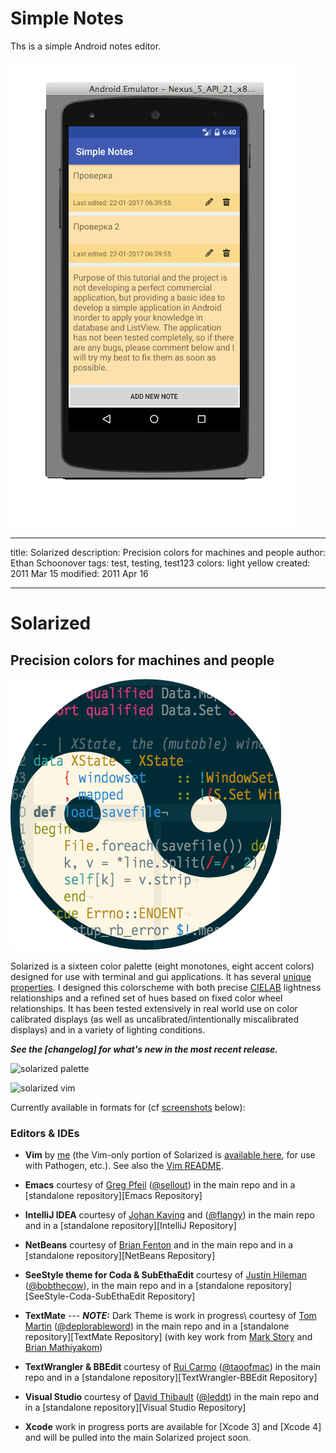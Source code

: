 # Simple Notes
Ths is a simple Android notes editor.

![Screenhot](/Screenshot.gif?raw=true "Screenshot")

---
title: Solarized
description: Precision colors for machines and people
author: Ethan Schoonover tags: test, testing, test123
colors: light yellow
created: 2011 Mar 15
modified: 2011 Apr 16

---

Solarized
=========

## Precision colors for machines and people

[![solarized dualmode](https://github.com/altercation/solarized/raw/master/img/solarized-yinyang.png)](#features)

Solarized is a sixteen color palette (eight monotones, eight accent colors) designed for use with terminal and gui applications. It has several [unique properties](#features). I designed this colorscheme with both precise [CIELAB](http://en.wikipedia.org/wiki/Lab_color_space) lightness relationships and a refined set of hues based on fixed color wheel relationships. It has been tested extensively in real world use on color calibrated displays (as well as uncalibrated/intentionally miscalibrated displays) and in a variety of lighting conditions.

***See the [changelog] for what's new in the most recent release.***

![solarized palette](https://github.com/altercation/solarized/raw/master/img/solarized-palette.png)

![solarized vim](https://github.com/altercation/solarized/raw/master/img/solarized-vim.png)

Currently available in formats for (cf [screenshots](#screenshots) below):

### Editors & IDEs

* **Vim** by [me](https://github.com/altercation) (the Vim-only portion of Solarized is [available here](https://github.com/altercation/vim-colors-solarized), for use with Pathogen, etc.). See also the [Vim README](http://ethanschoonover.com/solarized/vim-colors-solarized).
* **Emacs** courtesy of [Greg Pfeil](http://blog.technomadic.org) ([@sellout](http://twitter.com/sellout)) in the main repo and in a [standalone repository][Emacs Repository]
* **IntelliJ IDEA** courtesy of [Johan Kaving](https://github.com/jkaving) and ([@flangy](http://twitter.com/flangy)) in the main repo and in a [standalone repository][IntelliJ Repository]
* **NetBeans** courtesy of [Brian Fenton](https://github.com/fentie) and in the main repo and in a [standalone repository][NetBeans Repository]
* **SeeStyle theme for Coda & SubEthaEdit** courtesy of [Justin Hileman](http://justinhileman.com/) ([@bobthecow](http://twitter.com/bobthecow)), in the main repo and in a [standalone repository][SeeStyle-Coda-SubEthaEdit Repository]
* **TextMate** --- ***NOTE:*** Dark Theme is work in progress\ courtesy of [Tom Martin](http://thedeplorableword.net/) ([@deplorableword](http://twitter.com/deplorableword)) in the main repo and in a [standalone repository][TextMate Repository] (with key work from [Mark Story](http://mark-story.com) and [Brian Mathiyakom](http://brian.rarevisions.net))
* **TextWrangler & BBEdit** courtesy of [Rui Carmo](http://the.taoofmac.com) ([@taoofmac](http://twitter.com/taoofmac)) in the main repo and in a [standalone repository][TextWrangler-BBEdit Repository]
* **Visual Studio** courtesy of [David Thibault](http://www.leddt.com) ([@leddt](http://twitter.com/leddt)) in the main repo and in a [standalone repository][Visual Studio Repository]

* **Xcode** work in progress ports are available for [Xcode 3] and [Xcode 4] and will be pulled into the main Solarized project soon.

